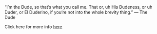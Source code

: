 “I’m the Dude, so that’s what you call me. That or, uh His Dudeness, or uh Duder, or El Duderino, if you’re not into the whole brevity thing.” — The Dude

Click here for more info [here](http://uproxx.com/movies/20-big-lebowski-quotes)


